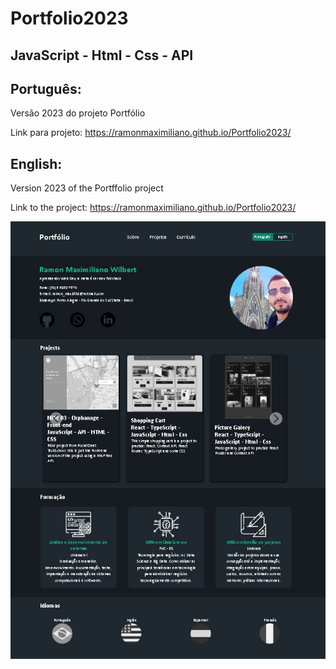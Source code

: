 # Portfolio2023

## JavaScript - Html - Css - API 
  
## Português:

Versão 2023 do projeto Portfólio

Link para projeto:
https://ramonmaximiliano.github.io/Portfolio2023/

## English:

Version 2023 of the Portffolio project

Link to the project:
https://ramonmaximiliano.github.io/Portfolio2023/

![My Image](portfolio.JPG)
